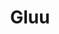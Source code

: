 ---
codehost: https://github.com/https://github.com/gluufederation
linkedin: http://linkedin.com/company/gluu-inc
logohandle: gluu
sort: gluu
title: Gluu
twitter: https://x.com/GluuFederation
website: https://gluu.org/
youtube: https://youtube.com/user/GluuOrg
---